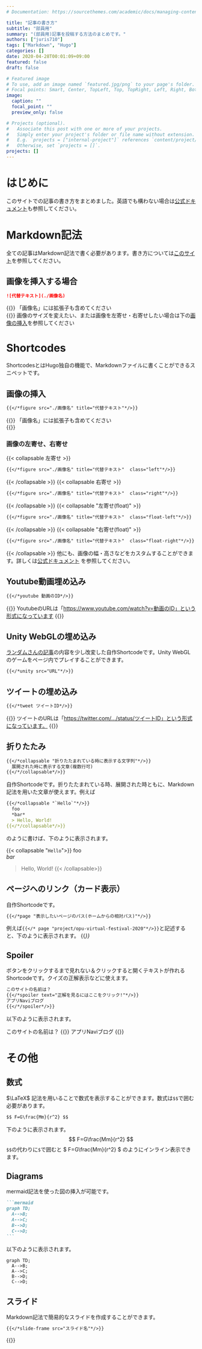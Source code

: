 ```yaml
---
# Documentation: https://sourcethemes.com/academic/docs/managing-content/

title: "記事の書き方"
subtitle: "部員用"
summary: "(部員用)記事を投稿する方法のまとめです。"
authors: ["juris710"]
tags: ["Markdown", "Hugo"]
categories: []
date: 2020-04-28T00:01:09+09:00
featured: false
draft: false

# Featured image
# To use, add an image named `featured.jpg/png` to your page's folder.
# Focal points: Smart, Center, TopLeft, Top, TopRight, Left, Right, BottomLeft, Bottom, BottomRight.
image:
  caption: ""
  focal_point: ""
  preview_only: false

# Projects (optional).
#   Associate this post with one or more of your projects.
#   Simply enter your project's folder or file name without extension.
#   E.g. `projects = ["internal-project"]` references `content/project/deep-learning/index.md`.
#   Otherwise, set `projects = []`.
projects: []
---
```

# はじめに  

このサイトでの記事の書き方をまとめました。英語でも構わない場合は[公式ドキュメント](https://sourcethemes.com/academic/docs/writing-markdown-latex/)も参照してください。

# Markdown記法  

全ての記事はMarkdown記法で書く必要があります。書き方については[このサイト](https://qiita.com/kamorits/items/6f342da395ad57468ae3)を参照してください。

## 画像を挿入する場合  

```md
![代替テキスト](./画像名)
```

{{<alert note>}}
「画像名」には拡張子も含めてください  
{{</alert>}}
画像のサイズを変えたい、または画像を左寄せ・右寄せしたい場合は下の[画像の挿入](#画像の挿入)を参照してください

# Shortcodes  

ShortcodesとはHugo独自の機能で、Markdownファイルに書くことができるスニペットです。  

## 画像の挿入  

```md
{{</*figure src="./画像名" title="代替テキスト"*/>}}
```

{{<alert note>}}
「画像名」には拡張子も含めてください  
{{</alert>}}

### 画像の左寄せ、右寄せ  

{{< collapsable 左寄せ >}}

```md
{{</*figure src="./画像名" title="代替テキスト"  class="left"*/>}}
```

{{< /collapsable >}}
{{< collapsable 右寄せ >}}

```md
{{</*figure src="./画像名" title="代替テキスト"  class="right"*/>}}
```

{{< /collapsable >}}
{{< collapsable "左寄せ(float)" >}}

```md
{{</*figure src="./画像名" title="代替テキスト"  class="float-left"*/>}}
```

{{< /collapsable >}}
{{< collapsable "右寄せ(float)" >}}

```md
{{</*figure src="./画像名" title="代替テキスト"  class="float-right"*/>}}
```

{{< /collapsable >}}
他にも、画像の幅・高さなどをカスタムすることができます。詳しくは[公式ドキュメント](https://gohugo.io/content-management/shortcodes/#figure)  を参照してください。

## Youtube動画埋め込み  

```md
{{</*youtube 動画のID*/>}}
```

{{<alert note >}}
YoutubeのURLは「https://www.youtube.com/watch?v=動画のID」という形式になっています
{{</alert>}}

## Unity WebGLの埋め込み  

[ランダムさんの記事](https://ch-random.net/post/93/)の内容を少し改変した自作Shortcodeです。Unity WebGLのゲームをページ内でプレイすることができます。

```md
{{</*unity src="URL"*/>}}
```

## ツイートの埋め込み  

```md
{{</*tweet ツイートID*/>}}
```

{{<alert note >}}
  ツイートのURLは「https://twitter.com/.../status/ツイートID」という形式になっています。
{{</alert>}}  

## 折りたたみ  

```md
{{</*collapsable "折りたたまれている時に表示する文字列"*/>}}
  展開された時に表示する文章(複数行可)
{{</*/collapsable*/>}}
```

自作Shortcodeです。折りたたまれている時、展開された時ともに、Markdown記法を用いた文章が使えます。例えば

```md
{{</*collapsable "`Hello`"*/>}}
  foo
  *bar*
  > Hello, World!
{{</*/collapsable*/>}}
```

のように書けば、下のように表示されます。

{{< collapsable "`Hello`">}}
  foo  
  *bar*
  > Hello, World!
{{< /collapsable>}}

## ページへのリンク（カード表示）  

自作Shortcodeです。

```md
{{</*page "表示したいページのパス(ホームからの相対パス)"*/>}}
```

例えば`{{</* page "project/opu-virtual-festival-2020"*/>}}`と記述すると、下のように表示されます。
{{<cite page="project/opu-virtual-festival-2020" view="3">}}

## Spoiler

ボタンをクリックするまで見れない＆クリックすると開くテキストが作れるShortcodeです。クイズの正解表示などに使えます。

```md
このサイトの名前は？
{{</*spoiler text="正解を見るにはここをクリック!"*/>}}
アプリNaviブログ
{{</*/spoiler*/>}}
```

以下のように表示されます。

このサイトの名前は？
{{<spoiler text="正解を見るにはここをクリック!">}}
アプリNaviブログ
{{</spoiler>}}

# その他  

## 数式  

$\LaTeX$ 記法を用いることで数式を表示することができます。数式は`$$`で囲む必要があります。

```md
$$ F=G\frac{Mm}{r^2} $$
```

下のように表示されます。
$$ F=G\frac{Mm}{r^2} $$
`$$`の代わりに`$`で囲むと $ F=G\frac{Mm}{r^2} $ のようにインライン表示できます。

## Diagrams  

mermaid記法を使った図の挿入が可能です。

``````md
```mermaid
graph TD;
  A-->B;
  A-->C;
  B-->D;
  C-->D;
```
``````

以下のように表示されます。

```mermaid
graph TD;
  A-->B;
  A-->C;
  B-->D;
  C-->D;
```

## スライド  

Markdown記法で簡易的なスライドを作成することができます。

```md
{{</*slide-frame src="スライド名"*/>}}
```

{{<slide-frame src="slide-introduction">}}
